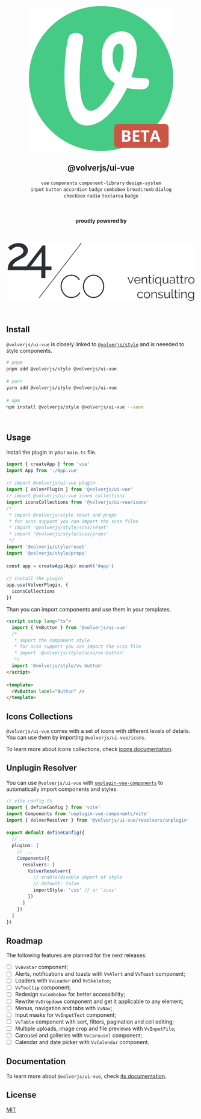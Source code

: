 <div align="center">
  
[![volverjs](.storybook/static/volverjs-beta.svg)](https://volverjs.github.io/ui-vue)

## @volverjs/ui-vue

`vue` `components` `component-library` `design-system` \
`input` `button` `accordion` `badge` `combobox` `breadcrumb` `dialog`\
`checkbox` `radio` `textarea` `badge`

<br>

#### proudly powered by

<br>

[![24/Consulting](.storybook/static/24consulting.svg)](https://24consulting.it)

<br>

</div>

## Install

`@volverjs/ui-vue` is closely linked to [`@volverjs/style`](https://volverjs.github.io/style/) and is neeeded to style components.

```bash
# pnpm
pnpm add @volverjs/style @volverjs/ui-vue

# yarn
yarn add @volverjs/style @volverjs/ui-vue

# npm
npm install @volverjs/style @volverjs/ui-vue --save
```

<br />

## Usage

Install the plugin in your `main.ts` file.

```typescript
import { createApp } from 'vue'
import App from './App.vue'

// import @volverjs/ui-vue plugin
import { VolverPlugin } from '@volverjs/ui-vue'
// import @volverjs/ui-vue icons collections
import iconsCollections from '@volverjs/ui-vue/icons'
/*
 * import @volverjs/style reset and props
 * for scss support you can import the scss files
 * import '@volverjs/style/scss/reset'
 * import '@volverjs/style/scss/props'
 */
import '@volverjs/style/reset'
import '@volverjs/style/props'

const app = createApp(App).mount('#app')

// install the plugin
app.use(VolverPlugin, {
  iconsCollections
})
```

Than you can import components and use them in your templates.

```html
<script setup lang="ts">
  import { VvButton } from '@volverjs/ui-vue'
  /*
   * import the component style
   * for scss support you can import the scss file
   * import '@volverjs/style/scss/vv-button'
   */
  import '@volverjs/style/vv-button'
</script>

<template>
  <VvButton label="Button" />
</template>
```

## Icons Collections

`@volverjs/ui-vue` comes with a set of icons with different levels of details. You can use them by importing `@volverjs/ui-vue/icons`.

To learn more about icons collections, check [icons documentation](src/components/VvIcon/README.md).

## Unplugin Resolver

You can use `@volverjs/ui-vue` with [`unplugin-vue-components`](https://github.com/antfu/unplugin-vue-components) to automatically import components and styles.

```typescript
// vite.config.ts
import { defineConfig } from 'vite'
import Components from 'unplugin-vue-components/vite'
import { VolverResolver } from '@volverjs/ui-vue/resolvers/unplugin'

export default defineConfig({
  // ...
  plugins: [
    // ...
    Components({
      resolvers: [
        VolverResolver({
          // enable/disable import of style
          // default: false
          importStyle: 'css' // or 'scss'
        })
      ]
    })
  ]
})
```

## Roadmap

The following features are planned for the next releases:

- [ ] `VvAvatar` component;
- [ ] Alerts, notifications and toasts with `VvAlert` and `VvToast` component;
- [ ] Loaders with `VvLoader` and `VvSkeleton`;
- [ ] `VvTooltip` component;
- [ ] Redesign `VvCombobox` for better accessibility;
- [ ] Rewrite `VvDropdown` component and get it applicable to any element;
- [ ] Menus, navigation and tabs with `VvNav`;
- [ ] Input masks for `VvInputText` component;
- [ ] `VvTable` component with sort, filters, pagination and cell editing;
- [ ] Multiple uploads, image crop and file previews with `VvInputFile`;
- [ ] Carousel and galleries with `VvCarousel` component;
- [ ] Calendar and date picker with `VvCalendar` component.

## Documentation

To learn more about `@volverjs/ui-vue`, check [its documentation](https://volverjs.github.io/ui-vue).

## License

[MIT](http://opensource.org/licenses/MIT)
